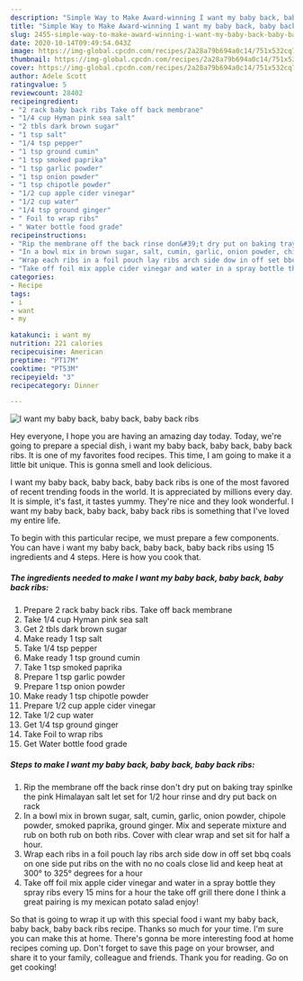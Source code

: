 ```yaml
---
description: "Simple Way to Make Award-winning I want my baby back, baby back, baby back ribs"
title: "Simple Way to Make Award-winning I want my baby back, baby back, baby back ribs"
slug: 2455-simple-way-to-make-award-winning-i-want-my-baby-back-baby-back-baby-back-ribs
date: 2020-10-14T09:49:54.043Z
image: https://img-global.cpcdn.com/recipes/2a28a79b694a0c14/751x532cq70/i-want-my-baby-back-baby-back-baby-back-ribs-recipe-main-photo.jpg
thumbnail: https://img-global.cpcdn.com/recipes/2a28a79b694a0c14/751x532cq70/i-want-my-baby-back-baby-back-baby-back-ribs-recipe-main-photo.jpg
cover: https://img-global.cpcdn.com/recipes/2a28a79b694a0c14/751x532cq70/i-want-my-baby-back-baby-back-baby-back-ribs-recipe-main-photo.jpg
author: Adele Scott
ratingvalue: 5
reviewcount: 28402
recipeingredient:
- "2 rack baby back ribs Take off back membrane"
- "1/4 cup Hyman pink sea salt"
- "2 tbls dark brown sugar"
- "1 tsp salt"
- "1/4 tsp pepper"
- "1 tsp ground cumin"
- "1 tsp smoked paprika"
- "1 tsp garlic powder"
- "1 tsp onion powder"
- "1 tsp chipotle powder"
- "1/2 cup apple cider vinegar"
- "1/2 cup water"
- "1/4 tsp ground ginger"
- " Foil to wrap ribs"
- " Water bottle food grade"
recipeinstructions:
- "Rip the membrane off the back rinse don&#39;t dry put on baking tray spinlke the pink Himalayan salt let set for 1/2 hour rinse and dry put back on rack"
- "In a bowl mix in brown sugar, salt, cumin, garlic, onion powder, chipole powder, smoked paprika, ground ginger. Mix and seperate mixture and rub on both rub on both ribs. Cover with clear wrap and set sit for half a hour."
- "Wrap each ribs in a foil pouch lay ribs arch side dow in off set bbq coals on one side put ribs on the with no no coals close lid and keep heat at 300° to 325° degrees for a hour"
- "Take off foil mix apple cider vinegar and water in a spray bottle they spray ribs every 15 mins for a hour the take off grill there done I think a great pairing is my mexican potato salad enjoy!"
categories:
- Recipe
tags:
- i
- want
- my

katakunci: i want my 
nutrition: 221 calories
recipecuisine: American
preptime: "PT17M"
cooktime: "PT53M"
recipeyield: "3"
recipecategory: Dinner

---
```



![I want my baby back, baby back, baby back ribs](https://img-global.cpcdn.com/recipes/2a28a79b694a0c14/751x532cq70/i-want-my-baby-back-baby-back-baby-back-ribs-recipe-main-photo.jpg)

Hey everyone, I hope you are having an amazing day today. Today, we're going to prepare a special dish, i want my baby back, baby back, baby back ribs. It is one of my favorites food recipes. This time, I am going to make it a little bit unique. This is gonna smell and look delicious.



I want my baby back, baby back, baby back ribs is one of the most favored of recent trending foods in the world. It is appreciated by millions every day. It is simple, it's fast, it tastes yummy. They're nice and they look wonderful. I want my baby back, baby back, baby back ribs is something that I've loved my entire life.


To begin with this particular recipe, we must prepare a few components. You can have i want my baby back, baby back, baby back ribs using 15 ingredients and 4 steps. Here is how you cook that.

<!--inarticleads1-->

##### The ingredients needed to make I want my baby back, baby back, baby back ribs:

1. Prepare 2 rack baby back ribs. Take off back membrane
1. Take 1/4 cup Hyman pink sea salt
1. Get 2 tbls dark brown sugar
1. Make ready 1 tsp salt
1. Take 1/4 tsp pepper
1. Make ready 1 tsp ground cumin
1. Take 1 tsp smoked paprika
1. Prepare 1 tsp garlic powder
1. Prepare 1 tsp onion powder
1. Make ready 1 tsp chipotle powder
1. Prepare 1/2 cup apple cider vinegar
1. Take 1/2 cup water
1. Get 1/4 tsp ground ginger
1. Take  Foil to wrap ribs
1. Get  Water bottle food grade




<!--inarticleads2-->

##### Steps to make I want my baby back, baby back, baby back ribs:

1. Rip the membrane off the back rinse don&#39;t dry put on baking tray spinlke the pink Himalayan salt let set for 1/2 hour rinse and dry put back on rack
1. In a bowl mix in brown sugar, salt, cumin, garlic, onion powder, chipole powder, smoked paprika, ground ginger. Mix and seperate mixture and rub on both rub on both ribs. Cover with clear wrap and set sit for half a hour.
1. Wrap each ribs in a foil pouch lay ribs arch side dow in off set bbq coals on one side put ribs on the with no no coals close lid and keep heat at 300° to 325° degrees for a hour
1. Take off foil mix apple cider vinegar and water in a spray bottle they spray ribs every 15 mins for a hour the take off grill there done I think a great pairing is my mexican potato salad enjoy!




So that is going to wrap it up with this special food i want my baby back, baby back, baby back ribs recipe. Thanks so much for your time. I'm sure you can make this at home. There's gonna be more interesting food at home recipes coming up. Don't forget to save this page on your browser, and share it to your family, colleague and friends. Thank you for reading. Go on get cooking!
